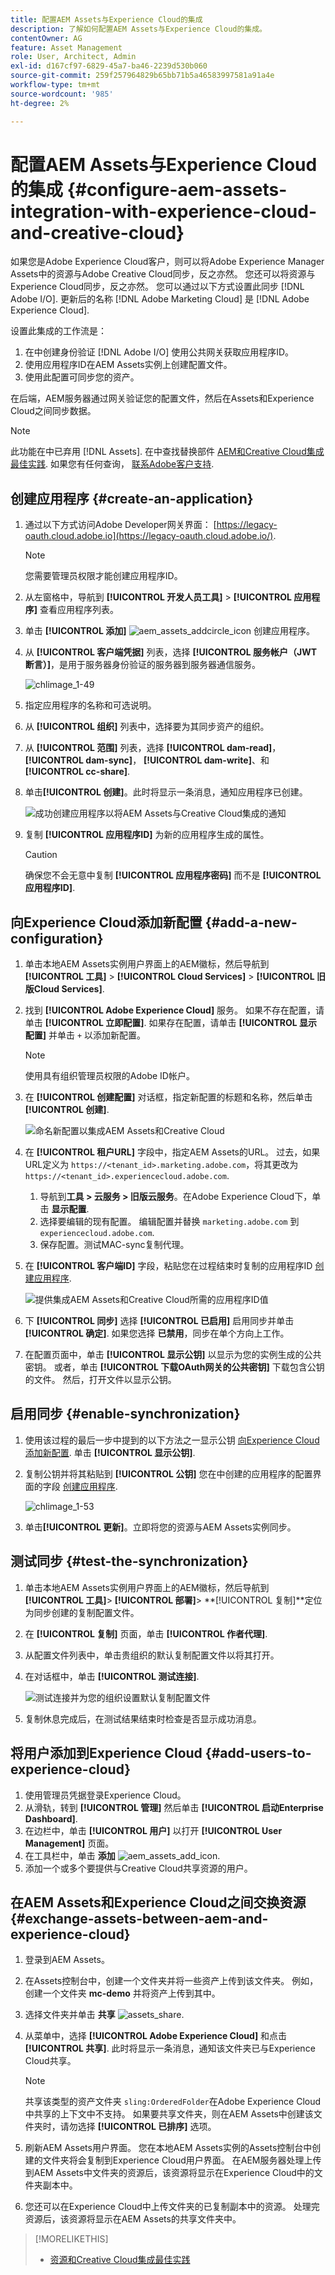 ```yaml
---
title: 配置AEM Assets与Experience Cloud的集成
description: 了解如何配置AEM Assets与Experience Cloud的集成。
contentOwner: AG
feature: Asset Management
role: User, Architect, Admin
exl-id: d167cf97-6829-45a7-ba46-2239d530b060
source-git-commit: 259f257964829b65bb71b5a46583997581a91a4e
workflow-type: tm+mt
source-wordcount: '985'
ht-degree: 2%

---
```


# 配置AEM Assets与Experience Cloud的集成 {#configure-aem-assets-integration-with-experience-cloud-and-creative-cloud}

如果您是Adobe Experience Cloud客户，则可以将Adobe Experience Manager Assets中的资源与Adobe Creative Cloud同步，反之亦然。 您还可以将资源与Experience Cloud同步，反之亦然。 您可以通过以下方式设置此同步 [!DNL Adobe I/O]. 更新后的名称 [!DNL Adobe Marketing Cloud] 是 [!DNL Adobe Experience Cloud].

设置此集成的工作流是：

1. 在中创建身份验证 [!DNL Adobe I/O] 使用公共网关获取应用程序ID。
1. 使用应用程序ID在AEM Assets实例上创建配置文件。
1. 使用此配置可同步您的资产。

在后端，AEM服务器通过网关验证您的配置文件，然后在Assets和Experience Cloud之间同步数据。

>[!NOTE]
>
>此功能在中已弃用 [!DNL Assets]. 在中查找替换部件 [AEM和Creative Cloud集成最佳实践](/help/assets/aem-cc-integration-best-practices.md). 如果您有任何查询， [联系Adobe客户支持](https://www.adobe.com/cn/account/sign-in.supportportal.html).

<!-- Hiding this for now via cqdoc-16834.
![Flow of data when AEM Assets and Creative Cloud are integrated](assets/chlimage_1-48.png)

>[!NOTE]
>
>Sharing assets between Adobe Experience Cloud and Adobe Creative Cloud requires administrator privileges on the AEM instance.
-->

## 创建应用程序 {#create-an-application}

1. 通过以下方式访问Adobe Developer网关界面： [https://legacy-oauth.cloud.adobe.io](https://legacy-oauth.cloud.adobe.io/).

   >[!NOTE]
   >
   >您需要管理员权限才能创建应用程序ID。

1. 从左窗格中，导航到 **[!UICONTROL 开发人员工具]** > **[!UICONTROL 应用程序]** 查看应用程序列表。
1. 单击 **[!UICONTROL 添加]** ![aem_assets_addcircle_icon](assets/aem_assets_addcircle_icon.png) 创建应用程序。
1. 从 **[!UICONTROL 客户端凭据]** 列表，选择 **[!UICONTROL 服务帐户（JWT断言）]**，是用于服务器身份验证的服务器到服务器通信服务。

   ![chlimage_1-49](assets/chlimage_1-49.png)

1. 指定应用程序的名称和可选说明。
1. 从 **[!UICONTROL 组织]** 列表中，选择要为其同步资产的组织。
1. 从 **[!UICONTROL 范围]** 列表，选择 **[!UICONTROL dam-read]**， **[!UICONTROL dam-sync]**， **[!UICONTROL dam-write]**、和 **[!UICONTROL cc-share]**.
1. 单击&#x200B;**[!UICONTROL 创建]**。此时将显示一条消息，通知应用程序已创建。

   ![成功创建应用程序以将AEM Assets与Creative Cloud集成的通知](assets/chlimage_1-50.png)

1. 复制 **[!UICONTROL 应用程序ID]** 为新的应用程序生成的属性。

   >[!CAUTION]
   >
   >确保您不会无意中复制 **[!UICONTROL 应用程序密码]** 而不是 **[!UICONTROL 应用程序ID]**.

## 向Experience Cloud添加新配置 {#add-a-new-configuration}

1. 单击本地AEM Assets实例用户界面上的AEM徽标，然后导航到 **[!UICONTROL 工具]** > **[!UICONTROL Cloud Services]** > **[!UICONTROL 旧版Cloud Services]**.

1. 找到 **[!UICONTROL Adobe Experience Cloud]** 服务。 如果不存在配置，请单击 **[!UICONTROL 立即配置]**. 如果存在配置，请单击 **[!UICONTROL 显示配置]** 并单击 `+` 以添加新配置。

   >[!NOTE]
   >
   >使用具有组织管理员权限的Adobe ID帐户。

1. 在 **[!UICONTROL 创建配置]** 对话框，指定新配置的标题和名称，然后单击 **[!UICONTROL 创建]**.

   ![命名新配置以集成AEM Assets和Creative Cloud](assets/aem-ec-integration-config1.png)

1. 在 **[!UICONTROL 租户URL]** 字段中，指定AEM Assets的URL。 过去，如果URL定义为 `https://<tenant_id>.marketing.adobe.com`，将其更改为 `https://<tenant_id>.experiencecloud.adobe.com`.

   1. 导航到&#x200B;**工具 > 云服务 > 旧版云服务**。在Adobe Experience Cloud下，单击 **显示配置**.
   1. 选择要编辑的现有配置。 编辑配置并替换 `marketing.adobe.com` 到 `experiencecloud.adobe.com`.
   1. 保存配置。测试MAC-sync复制代理。

1. 在 **[!UICONTROL 客户端ID]** 字段，粘贴您在过程结束时复制的应用程序ID [创建应用程序](#create-an-application).

   ![提供集成AEM Assets和Creative Cloud所需的应用程序ID值](assets/cloudservices_tenant_info.png)

1. 下 **[!UICONTROL 同步]** 选择 **[!UICONTROL 已启用]** 启用同步并单击 **[!UICONTROL 确定]**. 如果您选择 **已禁用**，同步在单个方向上工作。

1. 在配置页面中，单击 **[!UICONTROL 显示公钥]** 以显示为您的实例生成的公共密钥。 或者，单击 **[!UICONTROL 下载OAuth网关的公共密钥]** 下载包含公钥的文件。 然后，打开文件以显示公钥。

## 启用同步 {#enable-synchronization}

1. 使用该过程的最后一步中提到的以下方法之一显示公钥 [向Experience Cloud添加新配置](#add-a-new-configuration). 单击 **[!UICONTROL 显示公钥]**.

1. 复制公钥并将其粘贴到 **[!UICONTROL 公钥]** 您在中创建的应用程序的配置界面的字段 [创建应用程序](#create-an-application).

   ![chlimage_1-53](assets/chlimage_1-53.png)

1. 单击&#x200B;**[!UICONTROL 更新]**。立即将您的资源与AEM Assets实例同步。

## 测试同步 {#test-the-synchronization}

1. 单击本地AEM Assets实例用户界面上的AEM徽标，然后导航到 **[!UICONTROL 工具]**> **[!UICONTROL 部署]**> **[!UICONTROL 复制]**定位为同步创建的复制配置文件。
1. 在 **[!UICONTROL 复制]** 页面，单击 **[!UICONTROL 作者代理]**.
1. 从配置文件列表中，单击贵组织的默认复制配置文件以将其打开。
1. 在对话框中，单击 **[!UICONTROL 测试连接]**.

   ![测试连接并为您的组织设置默认复制配置文件](assets/chlimage_1-54.png)

1. 复制休息完成后，在测试结果结束时检查是否显示成功消息。

## 将用户添加到Experience Cloud {#add-users-to-experience-cloud}

1. 使用管理员凭据登录Experience Cloud。
1. 从滑轨，转到 **[!UICONTROL 管理]** 然后单击 **[!UICONTROL 启动Enterprise Dashboard]**.
1. 在边栏中，单击 **[!UICONTROL 用户]** 以打开 **[!UICONTROL User Management]** 页面。
1. 在工具栏中，单击 **添加** ![aem_assets_add_icon](assets/aem_assets_add_icon.png).
1. 添加一个或多个要提供与Creative Cloud共享资源的用户。

<!-- TBD: Check.
   >[!NOTE]
   >
   >Only the users that you add to Experience Cloud can share assets from AEM Assets to Creative Cloud.

-->

## 在AEM Assets和Experience Cloud之间交换资源 {#exchange-assets-between-aem-and-experience-cloud}

1. 登录到AEM Assets。
1. 在Assets控制台中，创建一个文件夹并将一些资产上传到该文件夹。 例如，创建一个文件夹 **mc-demo** 并将资产上传到其中。
1. 选择文件夹并单击 **共享** ![assets_share](assets/do-not-localize/assets_share.png).
1. 从菜单中，选择 **[!UICONTROL Adobe Experience Cloud]** 和点击 **[!UICONTROL 共享]**. 此时将显示一条消息，通知该文件夹已与Experience Cloud共享。

   >[!NOTE]
   >
   >共享该类型的资产文件夹 `sling:OrderedFolder`在Adobe Experience Cloud中共享的上下文中不支持。 如果要共享文件夹，则在AEM Assets中创建该文件夹时，请勿选择 **[!UICONTROL 已排序]** 选项。

1. 刷新AEM Assets用户界面。 您在本地AEM Assets实例的Assets控制台中创建的文件夹将会复制到Experience Cloud用户界面。 在AEM服务器处理上传到AEM Assets中文件夹的资源后，该资源将显示在Experience Cloud中的文件夹副本中。
1. 您还可以在Experience Cloud中上传文件夹的已复制副本中的资源。 处理完资源后，该资源将显示在AEM Assets的共享文件夹中。

<!-- Removing as per PM guidance via https://jira.corp.adobe.com/browse/CQDOC-16834?focusedCommentId=22881523&page=com.atlassian.jira.plugin.system.issuetabpanels:comment-tabpanel#comment-22881523.

## Exchange assets between AEM Assets and Creative Cloud {#exchange-assets-between-aem-assets-and-creative-cloud}

>[!CAUTION]
>
>The AEM to Creative Cloud Folder Sharing feature is deprecated. Customers are strongly advised to use newer capabilities, like [Adobe Asset Link](https://helpx.adobe.com/enterprise/using/adobe-asset-link.html) or [AEM desktop app](https://helpx.adobe.com/experience-manager/desktop-app/aem-desktop-app.html). Learn more in [AEM and Creative Cloud Integration Best Practices](/help/assets/aem-cc-integration-best-practices.md).

AEM Assets lets you share folders containing assets with Adobe Creative Cloud users.

1. In the Assets console, select the folder to share with Creative Cloud.
1. From the toolbar, click **[!UICONTROL Share]** ![assets_share](assets/do-not-localize/assets_share.png).
1. From the list, select the **[!UICONTROL Adobe Creative Cloud]** option.

   >[!NOTE]
   >
   >The options are available for users with read permissions on the root. Users must have the required permission to access the replication agent information of Marketing Cloud.

1. In the **[!UICONTROL Creative Cloud Sharing]** page, add the user to share the folder with and choose a role for the user. Click **[!UICONTROL Save]** and click **[!UICONTROL OK]**.

1. Log on to Creative Cloud with the credentials of the user you shared the folder with. The shared folder is available in Creative Cloud.

The AEM Assets-Marketing Cloud synchronization is designed in a way that the user machine instance from where the asset is uploaded retains the right to modify the asset. Only these changes are propagated to the other instance.

For example, if an asset is uploaded from an AEM Assets (on premises) instance, the changes to the asset from this instance are propagated to the Marketing Cloud instance. However, the changes done from the Marketing Cloud instance to the same asset aren’t propagated to the AEM instance and conversely for asset uploaded from Marketing Cloud.
-->

>[!MORELIKETHIS]
>
>* [资源和Creative Cloud集成最佳实践](/help/assets/aem-cc-integration-best-practices.md)
